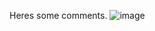 Heres some comments.
![image](https://github.com/Jkyyyyyy/Comp3111LEx/assets/160629663/b69f9525-00e0-4602-aba9-94f395993183)

